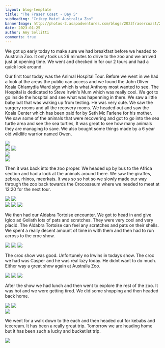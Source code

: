 ```yaml
---
layout: blog-template
title: "The Fraser Coast - Day 5"
subHeading: "Crikey Mate! Australia Zoo"
bannerImage: http://photos-2.asapadventures.com/blogs/2023frasercoast/2023-01-25/PXL_20230125_005346073.MP.jpg_compressed.JPEG
date: 2023-01-25
author: Amy Sellitti
comments: true
---
```


We got up early today to make sure we had breakfast before we headed to Australia Zoo.
It only took us 26 minutes to drive to the zoo and we arrived just at opening time. We went and checked in for our 2 tours and had a quick look around.

Our first tour today was the Animal Hospital Tour. Before we went in we had a look at the areas the public can access and we found the John Oliver Koala Chlamydia Ward sign which is what Anthony most wanted to see. The Hospital is dedicated to Steve Irwin's Mum which was really cool. We got to go inside the hospital and see what was hapenning in there. We saw a little baby bat that was waking up from testing. He was very cute. We saw the surgery rooms and all the recovery rooms. We headed out and saw the Koala Center which has been paid for by Seth Mc Farlene for his mother. We saw some of the animals that were recovering and got to go into the sea turtle area and see the sea turtles, It was great to see how many animals they are managing to save. We also bought some things made by a 6 year old wildlife warrior named Owen.

<div class="center-image"><img src="http://photos-2.asapadventures.com/blogs/2023frasercoast/2023-01-25/PXL_20230124_235508125.jpg_compressed.JPEG" /></div>
<div class="grid-2c">
  <img src="http://photos-2.asapadventures.com/blogs/2023frasercoast/2023-01-25/PXL_20230124_235102415.MP.jpg_compressed.JPEG"/>
  <img src="http://photos-2.asapadventures.com/blogs/2023frasercoast/2023-01-25/PXL_20230125_001110361.MP.jpg_compressed.JPEG"/>
</div>
<div class="center-image"><img src="http://photos-2.asapadventures.com/blogs/2023frasercoast/2023-01-25/PXL_20230124_235543558.jpg_compressed.JPEG" /></div>
<div class="center-image"><img src="http://photos-2.asapadventures.com/blogs/2023frasercoast/2023-01-25/PXL_20230125_003327466.jpg_compressed.JPEG" /></div>

Then it was back into the zoo proper. We headed up by bus to the Africa section and had a look at the animals around there. We saw the giraffes, zebras, rhinos, meerkats. It was so so hot so we slowly made our way through the zoo back towards the Crocosseum where we needed to meet at 12:20 for the next tour.

<div class="grid-2c">
  <img src="http://photos-2.asapadventures.com/blogs/2023frasercoast/2023-01-25/PXL_20230125_005346073.MP.jpg_compressed.JPEG"/>
  <img src="http://photos-2.asapadventures.com/blogs/2023frasercoast/2023-01-25/20230125110634_IMG_0182.JPG_compressed.JPEG"/>
</div>
<div class="grid-1l-2w">
  <img src="http://photos-2.asapadventures.com/blogs/2023frasercoast/2023-01-25/20230125123909_IMG_0185.JPG"/>
  <img src="http://photos-2.asapadventures.com/blogs/2023frasercoast/2023-01-25/20230125125152_IMG_0212.JPG_compressed.JPEG"/>
  <img src="http://photos-2.asapadventures.com/blogs/2023frasercoast/2023-01-25/20230125132336_IMG_0225.JPG_compressed.JPEG"/>
</div>

We then had our Aldabra Tortoise encounter. We got to head in and give Igloo ad Goliath lots of pats and scratches. They were very cool and very placid. The Aldabra Tortoise can feel any scratches and pats on their shells. We spent a really decent amount of time in with them and then had to run across to the croc show.

<div class="grid-1l-2w">
  <img src="http://photos-2.asapadventures.com/blogs/2023frasercoast/2023-01-25/PXL_20230125_024849395.jpg_compressed.JPEG"/>
  <img src="http://photos-2.asapadventures.com/blogs/2023frasercoast/2023-01-25/1232949C-AZTODPA230125S3~AZ30251232949CJM.JPG_compressed.JPEG"/>
  <img src="http://photos-2.asapadventures.com/blogs/2023frasercoast/2023-01-25/1232975C-AZTODPA230125X3~AZ30251232975CNR.JPG_compressed.JPEG"/>
</div>

The croc show was good. Unfortunely no Irwins in todays show. The croc we had was Casper and he was real lazy today. He didnt want to do much. Either way a great show again at Australia Zoo.

<div class="grid-2w-1l">
  <img src="http://photos-2.asapadventures.com/blogs/2023frasercoast/2023-01-25/PXL_20230125_031506977.jpg_compressed.JPEG"/>
  <img src="http://photos-2.asapadventures.com/blogs/2023frasercoast/2023-01-25/20230125151747_IMG_0263.JPG_compressed.JPEG"/>
  <img src="http://photos-2.asapadventures.com/blogs/2023frasercoast/2023-01-25/20230125152151_IMG_0280.JPG_compressed.JPEG"/>
</div>

After the show we had lunch and then went to explore the rest of the zoo. It was hot and we were getting tired. We did some shopping and then headed back home.

<div class="grid-2c">
  <img src="http://photos-2.asapadventures.com/blogs/2023frasercoast/2023-01-25/20230125164441_IMG_0303.JPG_compressed.JPEG"/>
  <img src="http://photos-2.asapadventures.com/blogs/2023frasercoast/2023-01-25/20230125165616_IMG_0313.JPG_compressed.JPEG"/>
</div>
<div class="center-image"><img src="http://photos-2.asapadventures.com/blogs/2023frasercoast/2023-01-25/PXL_20230125_050340045.PORTRAIT.jpg_compressed.JPEG" /></div>

We went for a walk down to the each and then headed out for kebabs and icecream. It has been a really great trip. Tomorrow we are heading home but it has been such a lucky and bucketlist trip.

<div class="center-image"><img src="http://photos-2.asapadventures.com/blogs/2023frasercoast/2023-01-25/PXL_20230125_073252786.jpg_compressed.JPEG" /></div>
